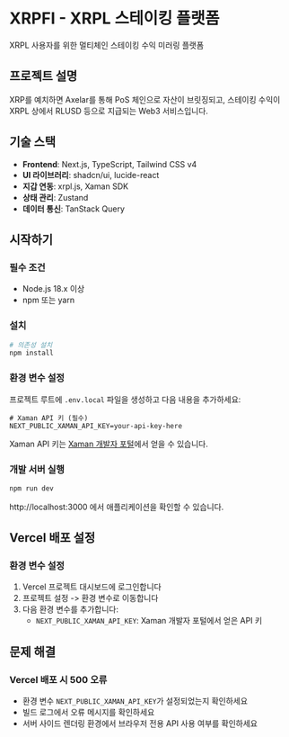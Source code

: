 # XRPFI - XRPL 스테이킹 플랫폼

XRPL 사용자를 위한 멀티체인 스테이킹 수익 미러링 플랫폼

## 프로젝트 설명

XRP를 예치하면 Axelar를 통해 PoS 체인으로 자산이 브릿징되고, 스테이킹 수익이 XRPL 상에서 RLUSD 등으로 지급되는 Web3 서비스입니다.

## 기술 스택

- **Frontend**: Next.js, TypeScript, Tailwind CSS v4
- **UI 라이브러리**: shadcn/ui, lucide-react
- **지갑 연동**: xrpl.js, Xaman SDK
- **상태 관리**: Zustand
- **데이터 통신**: TanStack Query

## 시작하기

### 필수 조건

- Node.js 18.x 이상
- npm 또는 yarn

### 설치

```bash
# 의존성 설치
npm install
```

### 환경 변수 설정

프로젝트 루트에 `.env.local` 파일을 생성하고 다음 내용을 추가하세요:

```
# Xaman API 키 (필수)
NEXT_PUBLIC_XAMAN_API_KEY=your-api-key-here
```

Xaman API 키는 [Xaman 개발자 포털](https://apps.xumm.dev/)에서 얻을 수 있습니다.

### 개발 서버 실행

```bash
npm run dev
```

http://localhost:3000 에서 애플리케이션을 확인할 수 있습니다.

## Vercel 배포 설정

### 환경 변수 설정

1. Vercel 프로젝트 대시보드에 로그인합니다
2. 프로젝트 설정 -> 환경 변수로 이동합니다
3. 다음 환경 변수를 추가합니다:
   - `NEXT_PUBLIC_XAMAN_API_KEY`: Xaman 개발자 포털에서 얻은 API 키

## 문제 해결

### Vercel 배포 시 500 오류

- 환경 변수 `NEXT_PUBLIC_XAMAN_API_KEY`가 설정되었는지 확인하세요
- 빌드 로그에서 오류 메시지를 확인하세요
- 서버 사이드 렌더링 환경에서 브라우저 전용 API 사용 여부를 확인하세요

